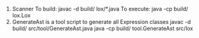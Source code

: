 1. Scanner
    To build: javac -d build/ lox/*.java
    To execute: java -cp build/ lox.Lox
2. GenerateAst is a tool script to generate all Expression classes
    javac -d build/ src/tool/GenerateAst.java
    java -cp build/ tool.GenerateAst src/lox
